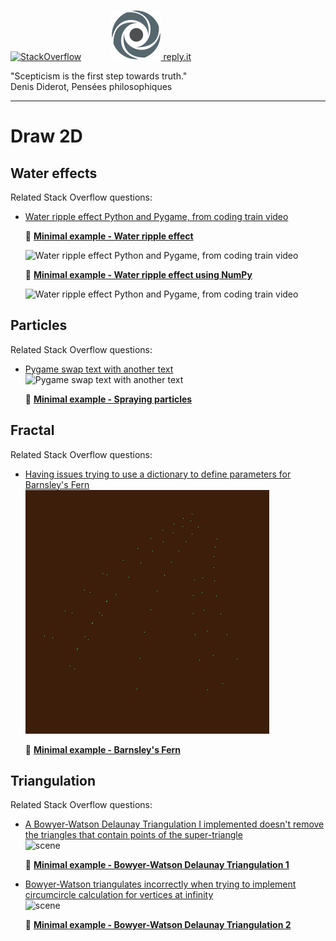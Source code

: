[![StackOverflow](https://stackexchange.com/users/flair/7322082.png)](https://stackoverflow.com/users/5577765/rabbid76?tab=profile) &nbsp;&nbsp;&nbsp;&nbsp;&nbsp;&nbsp;&nbsp;&nbsp;&nbsp;&nbsp; [![reply.it](../../resource/logo/Repl_it_logo_80.png) reply.it](https://repl.it/repls/folder/PyGame%20Examples)

"Scepticism is the first step towards truth."  
Denis Diderot, Pensées philosophiques

---

# Draw 2D

## Water effects

Related Stack Overflow questions:

- [Water ripple effect Python and Pygame, from coding train video](https://stackoverflow.com/questions/60336688/water-ripple-effect-python-and-pygame-from-coding-train-video/60337269#60337269)  
  
  :scroll: **[Minimal example - Water ripple effect](../../examples/minimal_examples/pygame_minimal_2D_water_ripple_effect.py)**

  ![Water ripple effect Python and Pygame, from coding train video](https://i.stack.imgur.com/L0Ct5.gif)

  :scroll: **[Minimal example - Water ripple effect using NumPy](../../examples/minimal_examples/pygame_minimal_2D_water_ripple_effect_numpy.py)**

  ![Water ripple effect Python and Pygame, from coding train video](https://i.stack.imgur.com/FfCWu.gif)

## Particles

Related Stack Overflow questions:

- [Pygame swap text with another text](https://stackoverflow.com/questions/60944070/pygame-swap-text-with-another-text/60953697#60953697)  
  ![Pygame swap text with another text](https://i.stack.imgur.com/DcHQy.gif)

  :scroll: **[Minimal example - Spraying particles](../../examples/minimal_examples/pygame_minimal_2D_particles.py)**

## Fractal

Related Stack Overflow questions:

- [Having issues trying to use a dictionary to define parameters for Barnsley's Fern](https://stackoverflow.com/questions/56913062/having-issues-trying-to-use-a-dictionary-to-define-parameters-for-barnsleys-fer)  
  ![Having issues trying to use a dictionary to define parameters for Barnsley's Fern](../../screenshot/pygame_minimal_2D_barnsleys_fern.gif)

  :scroll: **[Minimal example - Barnsley's Fern](../../examples/minimal_examples/pygame_minimal_2D_water_ripple_effect_numpy.py)**

## Triangulation

Related Stack Overflow questions:

- [A Bowyer-Watson Delaunay Triangulation I implemented doesn't remove the triangles that contain points of the super-triangle](https://stackoverflow.com/questions/58116412/a-bowyer-watson-delaunay-triangulation-i-implemented-doesnt-remove-the-triangle/58122991#58122991)  
  ![scene](https://i.stack.imgur.com/Cogod.png)

  :scroll: **[Minimal example - Bowyer-Watson Delaunay Triangulation 1](../../examples/minimal_examples/pygame_minimal_2D_bowyer_watson_delyunay_triangulation_1.py)**

- [Bowyer-Watson triangulates incorrectly when trying to implement circumcircle calculation for vertices at infinity](https://stackoverflow.com/questions/58203812/bowyer-watson-triangulates-incorrectly-when-trying-to-implement-circumcircle-cal/58205019#58205019)  
  ![scene](https://i.stack.imgur.com/4NMrx.png) 

  :scroll: **[Minimal example - Bowyer-Watson Delaunay Triangulation 2](../../examples/minimal_examples/pygame_minimal_2D_bowyer_watson_delyunay_triangulation_2.py)**

